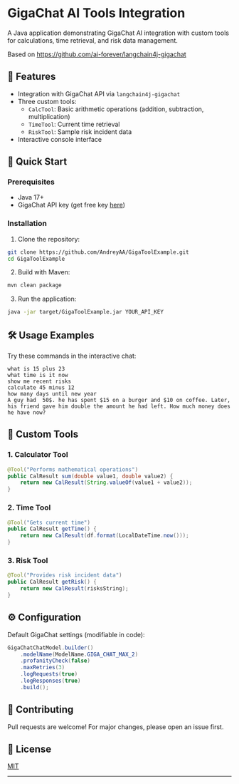 # GigaChat AI Tools Integration

A Java application demonstrating GigaChat AI integration with custom tools for calculations, time retrieval, and risk data management.

Based on https://github.com/ai-forever/langchain4j-gigachat

## 📌 Features
- Integration with GigaChat API via `langchain4j-gigachat`
- Three custom tools:
  - `CalcTool`: Basic arithmetic operations (addition, subtraction, multiplication)
  - `TimeTool`: Current time retrieval
  - `RiskTool`: Sample risk incident data
- Interactive console interface

## 🚀 Quick Start

### Prerequisites
- Java 17+
- GigaChat API key (get free key [here](https://developers.sber.ru/studio))

### Installation
1. Clone the repository:
```bash
git clone https://github.com/AndreyAA/GigaToolExample.git
cd GigaToolExample
```

2. Build with Maven:
```bash
mvn clean package
```

3. Run the application:
```bash
java -jar target/GigaToolExample.jar YOUR_API_KEY
```

## 🛠️ Usage Examples

Try these commands in the interactive chat:
```
what is 15 plus 23
what time is it now
show me recent risks
calculate 45 minus 12
how many days until new year
A guy had  50$. he has spent $15 on a burger and $10 on coffee. Later, his friend gave him double the amount he had left. How much money does he have now?
```

## 🔧 Custom Tools

### 1. Calculator Tool
```java
@Tool("Performs mathematical operations")
public CalResult sum(double value1, double value2) {
    return new CalResult(String.valueOf(value1 + value2));
}
```

### 2. Time Tool
```java
@Tool("Gets current time")
public CalResult getTime() {
    return new CalResult(df.format(LocalDateTime.now()));
}
```

### 3. Risk Tool
```java
@Tool("Provides risk incident data")
public CalResult getRisk() {
    return new CalResult(risksString);
}
```

## ⚙️ Configuration

Default GigaChat settings (modifiable in code):
```java
GigaChatChatModel.builder()
    .modelName(ModelName.GIGA_CHAT_MAX_2)
    .profanityCheck(false)
    .maxRetries(3)
    .logRequests(true)
    .logResponses(true)
    .build();
```

## 🤝 Contributing
Pull requests are welcome! For major changes, please open an issue first.

## 📜 License
[MIT](https://choosealicense.com/licenses/mit/)

---


